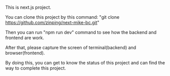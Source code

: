 This is next.js project.

You can clone this project by this command: "git clone https://github.com/zinping/next-mike-bc.git"

Then you can run "npm run dev" command to see how the backend and frontend are work.

After that, please capture the screen of terminal(backend) and browser(frontend).

By doing this, you can get to know the status of this project and can find the way to complete this project.
